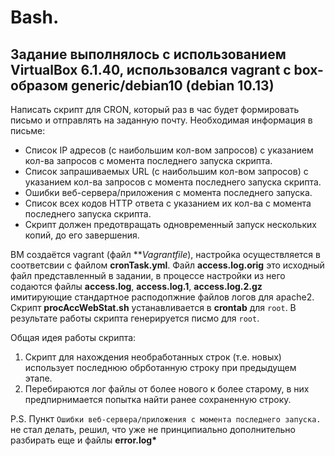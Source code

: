 # Bash.
## Задание выполнялось с использованием VirtualBox 6.1.40, использовался vagrant с box-образом generic/debian10 (debian 10.13)

Написать скрипт для CRON, который раз в час будет формировать письмо и отправлять на заданную почту.
Необходимая информация в письме:  
- Список IP адресов (с наибольшим кол-вом запросов) с указанием кол-ва запросов c момента последнего запуска скрипта.
- Список запрашиваемых URL (с наибольшим кол-вом запросов) с указанием кол-ва запросов c момента последнего запуска скрипта.
- Ошибки веб-сервера/приложения c момента последнего запуска.
- Список всех кодов HTTP ответа с указанием их кол-ва с момента последнего запуска скрипта.
- Скрипт должен предотвращать одновременный запуск нескольких копий, до его завершения.

ВМ создаётся vagrant (файл ***Vagrantfile*), настройка осуществляется в соответсвии с файлом **cronTask.yml**. Файл **access.log.orig** это исходный файл представленный в задании, в процессе настройки из него содаются файлы **access.log**, **access.log.1**, **access.log.2.gz** имитирующие стандартное расподопжние файлов логов для apache2. Скрипт **procAccWebStat.sh** устанавливается в **crontab** для `root`. В результате работы скрипта генерируется писмо для `root`.

Общая идея работы скрипта:
1. Скрипт для нахождения необработанных строк (т.е. новых) использует последнюю обрботанную строку при предыдущем этапе.
2. Перебираются лог файлы от более нового к более старому, в них предпирнимается попытка найти ранее сохраненную строку.

P.S. Пункт `Ошибки веб-сервера/приложения c момента последнего запуска.` не стал делать, решил, что уже не принципиально дополнительно разбирать еще и файлы **error.log\***
